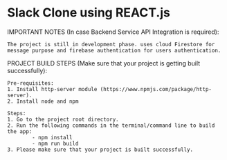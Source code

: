 # Slack Clone using REACT.js

IMPORTANT NOTES (In case Backend Service API Integration is required):

    The project is still in development phase. uses cloud Firestore for message purpose and firebase authentication for users authentication.

PROJECT BUILD STEPS (Make sure that your project is getting built successfully):

    Pre-requisites:
    1. Install http-server module (https://www.npmjs.com/package/http-server).
    2. Install node and npm

    Steps:
    1. Go to the project root directory.
    2. Run the following commands in the terminal/command line to build the app:
            - npm install
            - npm run build
    3. Please make sure that your project is built successfully.
